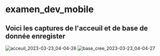 # examen_dev_mobile
## Voici les captures de l'acceuil et de base de donnée enregister
![acceuil_2023-03-23_04-04-26](https://user-images.githubusercontent.com/125744020/229385534-ef5fc7a9-1f22-4403-8963-41d71541803b.jpg)
![base_cree_2023-03-23_04-04-27](https://user-images.githubusercontent.com/125744020/229385536-149db07b-bec6-47b7-a060-da1c4a795b70.jpg)
